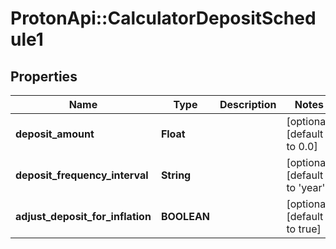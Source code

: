 # ProtonApi::CalculatorDepositSchedule1

## Properties
Name | Type | Description | Notes
------------ | ------------- | ------------- | -------------
**deposit_amount** | **Float** |  | [optional] [default to 0.0]
**deposit_frequency_interval** | **String** |  | [optional] [default to &#39;year&#39;]
**adjust_deposit_for_inflation** | **BOOLEAN** |  | [optional] [default to true]


